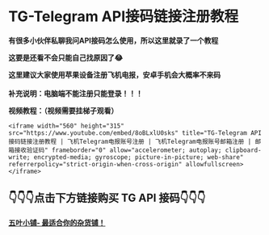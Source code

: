 # TG-Telegram API接码链接注册教程

**有很多小伙伴私聊我问API接码怎么使用，所以这里就录了一个教程**

**这要是还看不会只能自己找原因了😂**

**这里建议大家使用苹果设备注册飞机电报，安卓手机会大概率不来码**\
\
**补充说明：电脑端不能注册只能登录！！！**

**视频教程：（视频需要挂梯子观看）**

```
<iframe width="560" height="315" src="https://www.youtube.com/embed/8oBLxlU0sks" title="TG-Telegram API接码链接注册教程 | 飞机Telegram电报账号注册 | 飞机Telegram电报账号邮箱注册 | 邮箱接收验证码" frameborder="0" allow="accelerometer; autoplay; clipboard-write; encrypted-media; gyroscope; picture-in-picture; web-share" referrerpolicy="strict-origin-when-cross-origin" allowfullscreen></iframe>
```

## **👇👇👇点击下方链接购买 TG API 接码👇👇👇** <a href="#f0-9f-91-87-f0-9f-91-87-f0-9f-91-87-e7-82-b9-e5-87-bb-e4-b8-8b-e6-96-b9-e9-93-be-e6-8e-a5-e8-b4-a-d" id="f0-9f-91-87-f0-9f-91-87-f0-9f-91-87-e7-82-b9-e5-87-bb-e4-b8-8b-e6-96-b9-e9-93-be-e6-8e-a5-e8-b4-a-d"></a>

[**五叶小铺- 最适合你的杂货铺！**](https://hkaa0.shop/)

